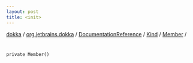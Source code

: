```yaml
---
layout: post
title: <init>
---
```

[dokka](../../../../index.md) / [org.jetbrains.dokka](../../../index.md) / [DocumentationReference](../../index.md) / [Kind](../index.md) / [Member](index.md) / [<init>](_init_.md)

# <init>

```
private Member()
```
